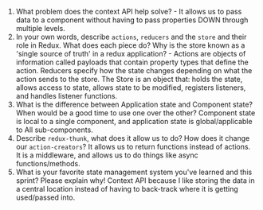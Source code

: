 1. What problem does the context API help solve? -
   It allows us to pass data to a component without having to pass properties DOWN through multiple levels.
1. In your own words, describe `actions`, `reducers` and the `store` and their role in Redux. What does each piece do? Why is the store known as a 'single source of truth' in a redux application? -
   Actions are objects of information called payloads that contain property types that define the action.
   Reducers specify how the state changes depending on what the action sends to the store.
   The Store is an object that: holds the state, allows access to state, allows state to be modified, registers listeners, and handles listener functions.
1. What is the difference between Application state and Component state? When would be a good time to use one over the other?
   Component state is local to a single component, and application state is global/applicable to All sub-components.
1. Describe `redux-thunk`, what does it allow us to do? How does it change our `action-creators`?
   It allows us to return functions instead of actions. It is a middleware, and allows us to do things like async functions/methods.
1. What is your favorite state management system you've learned and this sprint? Please explain why!
   Context API because I like storing the data in a central location instead of having to back-track where it is getting used/passed into.
